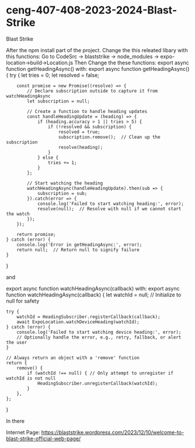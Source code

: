 # ceng-407-408-2023-2024-Blast-Strike
Blast Strike

After the npm install part of the project. Change the this releated libary with this functions:
Go to CodeSrc -> blaststrike -> node_modules -> expo-location->build->Location.js
Then Change the these functions:
  export async function getHeadingAsync() with:
  export async function getHeadingAsync() {
    try {
        let tries = 0;
        let resolved = false;

        const promise = new Promise((resolve) => {
            // Declare subscription outside to capture it from watchHeadingAsync
            let subscription = null;

            // Create a function to handle heading updates
            const handleHeadingUpdate = (heading) => {
                if (heading.accuracy > 1 || tries > 5) {
                    if (!resolved && subscription) {
                        resolved = true;
                        subscription.remove();  // Clean up the subscription
                        resolve(heading);
                    }
                } else {
                    tries += 1;
                }
            };

            // Start watching the heading
            watchHeadingAsync(handleHeadingUpdate).then(sub => {
                subscription = sub;
            }).catch(error => {
                console.log('Failed to start watching heading:', error);
                resolve(null);  // Resolve with null if we cannot start the watch
            });
        });

        return promise;
    } catch (error) {
        console.log('Error in getHeadingAsync:', error);
        return null;  // Return null to signify failure
    }
}

and 

export async function watchHeadingAsync(callback) with:
export async function watchHeadingAsync(callback) {
    let watchId = null; // Initialize to null for safety

    try {
        watchId = HeadingSubscriber.registerCallback(callback);
        await ExpoLocation.watchDeviceHeading(watchId);
    } catch (error) {
        console.log('Failed to start watching device heading:', error);
        // Optionally handle the error, e.g., retry, fallback, or alert the user
    }

    // Always return an object with a 'remove' function
    return {
        remove() {
            if (watchId !== null) { // Only attempt to unregister if watchId is not null
                HeadingSubscriber.unregisterCallback(watchId);
            }
        },
    };
}


In there 

Internet Page: https://blaststrike.wordpress.com/2023/12/10/welcome-to-blast-strike-official-web-page/
